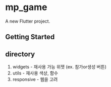 # mp_game

A new Flutter project.

## Getting Started

## directory
1. widgets - 재사용 가능 위젯 (ex. 참가or생성 버튼)
2. utils - 재사용 색상, 함수
3. responsive - 웹을 고려